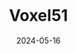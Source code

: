 ---  
layout: startup_page  
title: "Voxel51"  
id: "voxel51.com"  
permalink: "/voxel51voxel51.com05162024/"  
website: "https://voxel51.com/"  
funding_round: "Series B"  
funding_amount: "$30M"  
investors: "Bessemer Venture Partners, Tru Arrow Partners, Drive Capital, Top Harvest Capital, Shasta Ventures, ID Ventures"  
about: "Voxel51 is a leader in visual AI, offering open-source and commercial software that helps organizations build high-quality datasets and computer vision models. Their platform simplifies and automates workflows for exploring, visualizing, curating, and testing datasets, ultimately improving model accuracy and team productivity. Voxel51 addresses the high failure rate of AI projects by providing a comprehensive solution for building production-ready visual AI applications."  
markets: "AI, Computer Vision, Analytics, Machine Learning, Software"  
hq: "Ann Arbor, Michigan, United States"  
founded_year: "2018"  
linkedin: "https://www.linkedin.com/company/voxel51/"  
twitter: "https://twitter.com/voxel51"  
instagram: ""  
facebook: "https://www.facebook.com/voxel51/"  
crunchbase: "https://www.crunchbase.com/organization/voxel51"  
pitchbook: "https://pitchbook.com/profiles/company/268244-47"  

date_display: "16-May-2024"  
date: "2024-05-16"

# SEO Optimization  
meta_title: "Voxel51 - Series B Funding ($30M)"  
meta_description: "Voxel51, Voxel51 is a leader in visual AI, offering open-source and commercial software that helps organizations build high-quality datasets and computer visio..."  
meta_keywords: "Voxel51, AI, Computer Vision, Analytics, Machine Learning, Software, Series B funding"  
canonical_url: "https://startup.projectstartups.com/voxel51voxel51.com05162024/"  
---